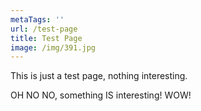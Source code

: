 ```yaml
---
metaTags: ''
url: /test-page
title: Test Page
image: /img/391.jpg
---
```

This is just a test page, nothing interesting.

OH NO NO, something IS interesting! WOW!
